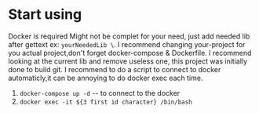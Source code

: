 # Start using
Docker is required
Might not be complet for your need, just add needed lib after gettext ex: `yourNeededLib \`.
I recommend changing your-project for you actual project,don't forget docker-compose & Dockerfile.
I recommend looking at the current lib and remove useless one, this project was initially done to build git.
I recommend to do a script to connect to docker automaticly,it can be annoying to do docker exec each time.
1. `docker-compose up -d`
-- to connect to the docker
2. `docker exec -it ${3 first id character} /bin/bash`


